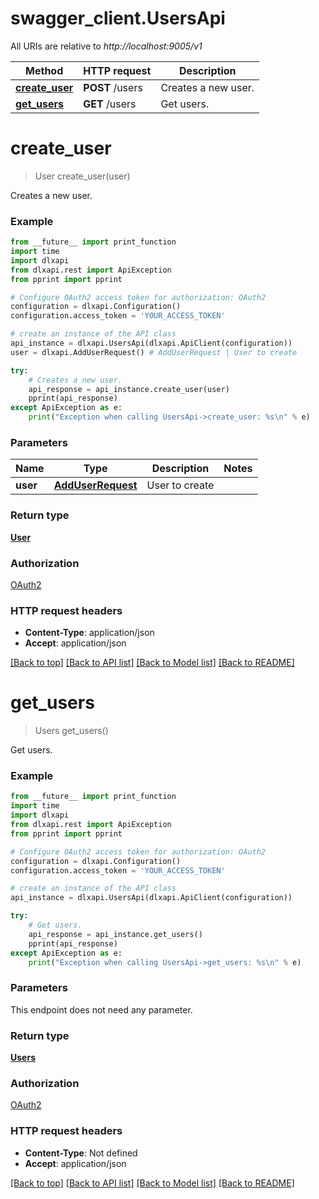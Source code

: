# swagger_client.UsersApi

All URIs are relative to *http://localhost:9005/v1*

Method | HTTP request | Description
------------- | ------------- | -------------
[**create_user**](UsersApi.md#create_user) | **POST** /users | Creates a new user.
[**get_users**](UsersApi.md#get_users) | **GET** /users | Get users.


# **create_user**
> User create_user(user)

Creates a new user.

### Example

```python
from __future__ import print_function
import time
import dlxapi
from dlxapi.rest import ApiException
from pprint import pprint

# Configure OAuth2 access token for authorization: OAuth2
configuration = dlxapi.Configuration()
configuration.access_token = 'YOUR_ACCESS_TOKEN'

# create an instance of the API class
api_instance = dlxapi.UsersApi(dlxapi.ApiClient(configuration))
user = dlxapi.AddUserRequest() # AddUserRequest | User to create

try:
    # Creates a new user.
    api_response = api_instance.create_user(user)
    pprint(api_response)
except ApiException as e:
    print("Exception when calling UsersApi->create_user: %s\n" % e)
```

### Parameters

Name | Type | Description  | Notes
------------- | ------------- | ------------- | -------------
 **user** | [**AddUserRequest**](AddUserRequest.md)| User to create | 

### Return type

[**User**](User.md)

### Authorization

[OAuth2](../README.md#OAuth2)

### HTTP request headers

 - **Content-Type**: application/json
 - **Accept**: application/json

[[Back to top]](#) [[Back to API list]](../README.md#documentation-for-api-endpoints) [[Back to Model list]](../README.md#documentation-for-models) [[Back to README]](../README.md)

# **get_users**
> Users get_users()

Get users.

### Example

```python
from __future__ import print_function
import time
import dlxapi
from dlxapi.rest import ApiException
from pprint import pprint

# Configure OAuth2 access token for authorization: OAuth2
configuration = dlxapi.Configuration()
configuration.access_token = 'YOUR_ACCESS_TOKEN'

# create an instance of the API class
api_instance = dlxapi.UsersApi(dlxapi.ApiClient(configuration))

try:
    # Get users.
    api_response = api_instance.get_users()
    pprint(api_response)
except ApiException as e:
    print("Exception when calling UsersApi->get_users: %s\n" % e)
```

### Parameters
This endpoint does not need any parameter.

### Return type

[**Users**](Users.md)

### Authorization

[OAuth2](../README.md#OAuth2)

### HTTP request headers

 - **Content-Type**: Not defined
 - **Accept**: application/json

[[Back to top]](#) [[Back to API list]](../README.md#documentation-for-api-endpoints) [[Back to Model list]](../README.md#documentation-for-models) [[Back to README]](../README.md)

